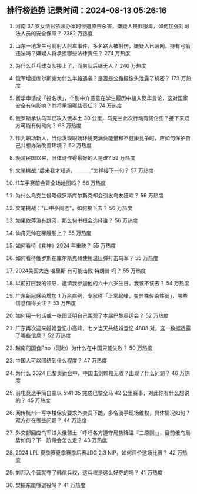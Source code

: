 
## 排行榜趋势 记录时间：2024-08-13 05:26:16
  
  1. 河南 37 岁女法官依法办案时惨遭原告杀害，嫌疑人畏罪服毒，如何加强对司法人员的安全保障？ 2382 万热度
    
  2. 山东一地发生弓箭射人射车事件，多名路人被射伤，嫌疑人已落网，持有弓箭违法吗？嫌疑人将承担哪些法律责任？ 274 万热度
    
  3. 为什么乒乓球女队接上了，而男队后继无人？ 240 万热度
    
  4. 俄军增援库尔斯克为什么半路遇袭？是否是公路摄像头泄露了机密？ 173 万热度
    
  5. 留学申请成「投名状」，个别中介恶意在学生履历中植入反华言论，这对国家安全有何影响？其将承担哪些责任？ 74 万热度
    
  6. 俄罗斯承认乌军已攻入俄本土 30 公里，乌克兰此次行动有何企图？接下来双方可能有何动向？ 68 万热度
    
  7. 作为职场新人，当你发现职场环境充满负能量和不健康竞争时，应如何保护自己并想办法改善环境？ 62 万热度
    
  8. 晚清民国以来，旧体诗作得最好的人是谁? 59 万热度
    
  9. 文笔挑战:“后来我才知道，＿＿＿”怎样接下一句？ 57 万热度
    
  10. f1车手赛前会背全场地图吗？ 56 万热度
    
  11. 为什么乌克兰侵略俄罗斯库尔斯克却会引发乌友狂欢？ 56 万热度
    
  12. 文笔挑战："山中亭阁老"，如何接下去？ 56 万热度
    
  13. 如果依萍没有跳河，那么何书桓会选择谁？ 56 万热度
    
  14. 仙舟元帅在哪艘船上？ 55 万热度
    
  15. 如何看待《食神》2024 年重映？ 55 万热度
    
  16. 如何看待俄罗斯在库尔斯克州使用温压弹打击乌军？ 55 万热度
    
  17. 2024美国大选 哈里斯 有可能击败 特朗普 吗？ 55 万热度
    
  18. 以前打压我的领导，邀请我参加他的六十六岁生日，我该不该去？ 54 万热度
    
  19. 广东新冠感染增加 1 万余病例，专家称「正常起峰，变异株传染性弱」，哪些信息值得关注？ 53 万热度
    
  20. 如何用一句话或一张图证明自己围观了本届巴黎奥运会？ 52 万热度
    
  21. 广东再次迎来婚姻登记小高峰，七夕当天共结婚登记 4803 对，这一数据透露了哪些信息？ 52 万热度
    
  22. 越南的国食Pho（河粉）为什么在中国只能失败？ 50 万热度
    
  23. 中国人可以团结到什么程度？ 47 万热度
    
  24. 为什么 2024 巴黎奥运会中，中国击剑颗粒无收？出现了什么问题？ 46 万热度
    
  25. 前电竞选手简自豪以 5:41:35 完成巴黎全马 42 公里赛事，对此你有什么想说的？ 45 万热度
    
  26. 网传杭州一写字楼保安要求外卖员下跪，多名骑手现场维权，具体情况如何？双方存在哪些问题？ 44 万热度
    
  27. 外交部回应乌军进入俄领土「呼吁各方遵守局势降温『三原则』」，目前俄乌局势如何？下一阶段会怎么走？ 43 万热度
    
  28. 2024 LPL 夏季赛夏季赛季后赛JDG 2:3 NIP，如何评价这场比赛？ 42 万热度
    
  29. 刘邦入个营就夺了韩信兵权，这兵权是这么好夺的吗？ 41 万热度
    
  30. 樊振东能够退役吗？ 41 万热度
    